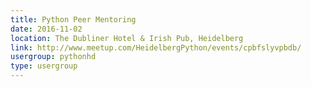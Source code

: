```yaml
---
title: Python Peer Mentoring
date: 2016-11-02
location: The Dubliner Hotel & Irish Pub, Heidelberg
link: http://www.meetup.com/HeidelbergPython/events/cpbfslyvpbdb/
usergroup: pythonhd
type: usergroup
---
```

